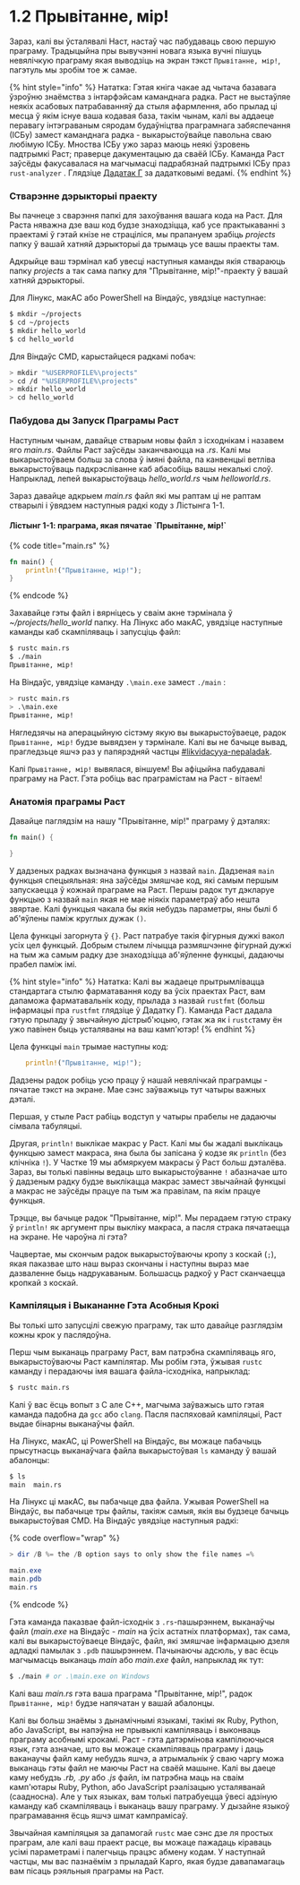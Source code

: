 # 1.2 Прывітанне, мір!

Зараз, калі вы ўсталявалі Hаст, настаў час пабудаваць свою першую праграму. Традыцыйна пры вывучэнні новага языка вучні пішуць невялічкую праграму якая выводзіць на экран тэкст `Прывітанне, мір!`, пагэтуль мы зробім тое ж самае.&#x20;

{% hint style="info" %}
Нататка: Гэтая кніга чакае ад чытача базавага ўзроўню знаёмства з інтарфэйсам каманднага радка. Раст не выстаўляе неякіх асабовых патрабаванняў да стыля афармлення, або прылад ці месца ў якім існуе ваша кодавая база, такім чынам, калі вы аддаеце перавагу інтэграваным сяродам будаўніцтва праграмнага забяспечання (ІСБу) замест каманднага радка - выкарыстоўвайце павольна сваю любімую ICБу. Мноства ІСБу ужо зараз маюць неякі ўзровень падтрымкі Раст; праверце дакументацыю да сваёй ІСБу. Каманда Раст заўсёды факусавалася на магчымасці падрабязнай падтрымкі ІСБу праз `rust-analyzer` . Глядзіце [Дадатак Г](https://doc.rust-lang.org/stable/book/appendix-04-useful-development-tools.html) за дадатковымі ведамі.&#x20;
{% endhint %}

### Стварэнне дэрыкторыі праекту

Вы пачнеце з сварэння папкі для захоўвання вашага кода на Раст. Для Раста няважна дзе ваш код будзе знаходзіцца, каб усе практыкаванні з праектамі ў гэтай кнізе не страціліся, мы прапануем зрабіць _projects_ папку ў вашай хатняй дэрыкторыі да трымаць усе вашы праекты там.&#x20;

Адкрыйце ваш тэрмінал каб увесці наступныя каманды якія ствараюць папку _projects_ а так сама папку для "Прывітанне, мір!"-праекту ў вашай хатняй дэрыкторыі.&#x20;

Для Лінукс, макАС або PowerShell на Віндаўс, увядзіце наступнае:&#x20;

```bash
$ mkdir ~/projects
$ cd ~/projects
$ mkdir hello_world
$ cd hello_world
```

Для Віндаўс CMD, карыстайцеся радкамі побач:&#x20;

```sh
> mkdir "%USERPROFILE%\projects"
> cd /d "%USERPROFILE%\projects"
> mkdir hello_world
> cd hello_world
```

### Пабудова ды Запуск Праграмы Раст

Наступным чынам, давайце стварым новы файл з ісходнікам і назавем яго _main.rs_. Файлы Раст заўсёды заканчваюцца на _.rs_. Калі мы выкарыстоўваем больш за слова ў імяні файла, па канвенцыі ветліва выкарыстоўваць падкрэсліванне каб абасобіць вашы некалькі слоў. Напрыклад, лепей выкарыстоўваць _hello\_world.rs_ чым _helloworld.rs_.

Зараз давайце адкрыем _main.rs_ файл які мы раптам ці не раптам стварылі і ўвядзем наступныя радкі коду з Лістынга 1-1.

&#x20;

#### Лістынг 1-1: праграма, якая пячатае \`Прывітанне, мір!\`&#x20;

{% code title="main.rs" %}
```rust
fn main() {
    println!("Прывітанне, мір!");
}
```
{% endcode %}

Захавайце гэты файл і вярніцесь у сваім акне тэрмінала ў _\~/projects/hello\_world_ папку. На Лінукс або макАС, увядзіце наступные каманды каб скампіляваць і запусціць файл:

```bash
$ rustc main.rs
$ ./main
Прывітанне, мір!
```

На Віндаўс, увядзіце каманду `.\main.exe` замест `./main` :

```bash
> rustc main.rs
> .\main.exe
Прывітанне, мір!
```

Нягледзячы на аперацыйную сістэму якую вы выкарыстоўваеце, радок `Прывітанне, мір!` будзе вывядзен у тэрмінале. Калі вы не бачыце вывад, прагледзьце яшчэ раз  у папярэдняй частцы [#likvidacyya-nepaladak](1.1-ustano-ka.md#likvidacyya-nepaladak "mention").&#x20;

Калі `Прывітанне, мір!` вывялася, віншуем! Вы афіцыйна пабудавалі праграму на Раст. Гэта робіць вас праграмістам на Раст - вітаем!

### Анатомія праграмы Раст

Давайце паглядзім на нашу "Прывітанне, мір!" праграму ў дэталях:&#x20;

```rust
fn main() {

}
```

У дадзеных радках вызначана функцыя з назвай `main`. Дадзеная `main` функцыя спецыяльная: яна заўсёды змяшчае код, які самым першым запускаецца ў кожнай праграме на Раст. Першы радок тут дэкларуе функцыю з назвай `main` якая не мае ніякіх параметраў або нешта звяртае. Калі функцыя чакала бы якія небудзь параметры, яны былі б аб'яўлены паміж круглых дужак `()`.&#x20;

Цела функцыі загорнута ў `{}`. Раст патрабуе такія фігурныя дужкі вакол усіх цел функцый. Добрым стылем лічыцца размяшчэнне фігурнай дужкі на тым жа самым радку дзе знаходзіцца аб'яўленне функцыі, дадаючы прабел паміж імі.&#x20;

{% hint style="info" %}
Нататка: Калі вы жадаеце прытрымлівацца стандартага стылю фарматавання коду ва ўсіх праектах Раст, вам дапаможа фарматавальнік коду, прылада з назвай `rustfmt` (больш інфармацыі пра `rustfmt` глядзіце ў Дадатку Г). Каманда Раст дадала гэтую прыладу ў звычайную дістрыб'юцыю, гэтак жа як і `rustс`таму ён ужо павінен быць усталяваны на ваш камп'ютэр!
{% endhint %}

Цела функцыі `main` трымае наступны код:

```rust
    println!("Прывітанне, мір!");
```

Дадзены радок робіць усю працу ў нашай невялічкай праграмцы - пячатае тэкст на экране. Мае сэнс заўважыць тут чатыры важных дэталі.&#x20;

Першая, у стыле Раст рабіць водступ у чатыры прабелы не дадаючы сімвала табуляцыі.

Другая, `println!` выклікае макрас у Раст. Калі мы бы жадалі выклікаць функцыю замест макраса, яна была бы запісана ў кодзе як `println` (без клічніка `!`). У Частке 19 мы абмяркуем   макрасы ў Раст больш дэталёва. Зараз, вы толькі павінны ведаць што выкарыстоўванне `!` абазначае што ў дадзеным радку будзе выклікацца макрас замест звычайнай функцыі а макрас не заўсёды працуе па тым жа правілам, па якім працуе функцыя. &#x20;

Трэцце, вы бачыце радок "Прывітанне, мір!". Мы перадаем гэтую страку ў `println!` як аргумент пры выкліку макраса, а пасля страка пячатаецца на экране. Не чароўна лі гэта? &#x20;

Чацвертае, мы скончым радок выкарыстоўваючы кропу з коскай (`;`), якая паказвае што наш выраз скончаны і наступны выраз мае дазваленне быць надрукаваным. Большасць радкоў у Раст сканчаецца кропкай з коскай.&#x20;

### Кампіляцыя і Выкананне Гэта Асобныя Крокі

Вы толькі што запусцілі свежую праграму, так што давайце разглядзім кожны крок у паслядоўна.&#x20;

Перш чым выканаць праграму Раст, вам патрэбна скампіляваць яго, выкарыстоўваючы Раст кампілятар. Мы робім гэта, ўжывая `rustc` каманду і перадаючы імя вашага файла-ісходніка, напрыклад:&#x20;

```bash
$ rustc main.rs
```

Калі ў вас ёсць вопыт з C але С++, магчыма заўважысь што гэтая каманда падобна да `gcc` або `clang`. Пасля паспяховай кампіляцыі, Раст выдае бінарны выканаўчы файл.&#x20;

На Лінукс, макАС, ці PowerShell на Віндаўс, вы можаце пабачыць прысутнасць выканаўчага файла выкарыстоўвая `ls` каманду ў вашай абалонцы:&#x20;

```bash
$ ls
main  main.rs
```

На Лінукс ці макАС, вы пабачыце два файла. Ужывая PowerShell на Віндаўс, вы пабачыце тры файлы, такіяж самыя, якія вы будзеце бачыць выкарыстоўвая CMD. На Віндаўс увядзіце наступныя радкі:&#x20;

{% code overflow="wrap" %}
```powershell
> dir /B %= the /B option says to only show the file names =%

main.exe
main.pdb
main.rs
```
{% endcode %}

Гэта каманда паказвае файл-ісходнік з `.rs`-пашырэннем, выканаўчы файл (_main.exe_ на Віндаўс - _main_ на ўсіх астатніх платформах), так сама, калі вы выкарыстоўваеце Віндаўс,  файл, які змяшчае інфармацыю дзеля адладкі памылак з `.pdb` пашырэннем. Пачынаючы адсюль, у вас ёсць магчымасць выканаць _main_ або _main.exe_ файл, напрыклад як тут:&#x20;

```bash
$ ./main # or .\main.exe on Windows
```

Калі ваш _main.rs_ гэта ваша праграма "Прывітанне, мір!",  радок `Прывітанне, мір!` будзе напячатан у вашай абалонцы.&#x20;

Калі вы больш знаёмы з дынамічнымі языкамі, такімі як Ruby, Python, або JavaScript, вы напэўна не прывыклі кампіляваць і выконваць праграму асобнымі крокамі. Раст - гэта  датэрмінова кампілюючыся язык, гэта азначае, што вы можаце  скампіляваць праграму і даць ваканаучы файл каму небудзь яшчэ, а атрымальнік ў сваю чаргу можа выканаць гэты файл не маючы Раст на сваёй машыне. Калі вы даеце каму небудзь _.rb,_ _.py_ або _.js_ файл, ім патрэбна маць на сваім камп'ютары Ruby, Python, або JavaScript рэалізацыю усталяванай (саадносна). Але у тых языках, вам толькі патрабуецца ўвесі адзіную каманду каб скампіляваць і выканаць вашу праграму. У дызайне языкоў праграмавання ёсць яшчэ шмат кампрамісаў.&#x20;

Звычайная кампіляцыя за дапамогай `rustc` мае сэнс дзе ля простых праграм, але калі ваш праект расце, вы можаце пажадаць кіраваць усімі параметрамі і палегчыць працэс абмену кодам. У наступнай частцы, мы вас пазнаёмім з прыладай Карго, якая будзе давапамагаць вам пісаць рэяльныя праграмы на Раст.&#x20;
